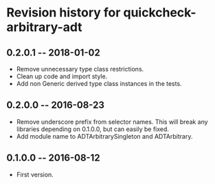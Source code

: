 # Revision history for quickcheck-arbitrary-adt

## 0.2.0.1  -- 2018-01-02

* Remove unnecessary type class restrictions.
* Clean up code and import style.
* Add non Generic derived type class instances in the tests.

## 0.2.0.0  -- 2016-08-23

* Remove underscore prefix from selector names. This will break any libraries depending on 0.1.0.0, but can easily be fixed.
* Add module name to ADTArbitrarySingleton and ADTArbitrary.

## 0.1.0.0  -- 2016-08-12

* First version.

